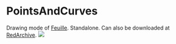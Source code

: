 PointsAndCurves
===============

Drawing mode of <a href="https://github.com/TW2/Feuille">Feuille</a>. Standalone. Can also be downloaded at <a href="http://minna.red/redarchive">RedArchive</a>.
<img src="https://jb7d9w-dm2306.files.1drv.com/y3mg8rjK9WwVDv3TqtdBY1paUVnckJmXdRSiRuAcfYvOcM4QHqGjoOWbAkZAa_pxWjm4LfEmcvbmblbcW4BEgCdIzkq7QLe5W-Joc2S4HQqVRVYdHFrsd3hsBI4ZG_ytTR5oumuPwGz8En3U-IDVFJ6vMbL4c45MYhRfjA2L6qcXGU?width=1920&height=1080&cropmode=none" />
